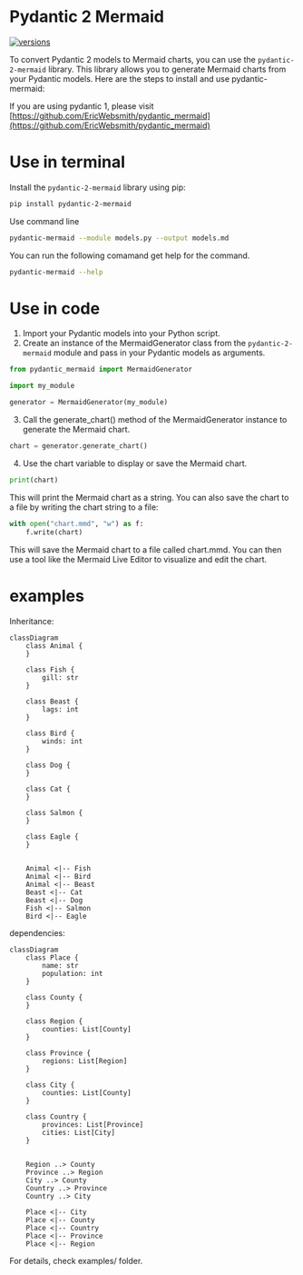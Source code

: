 # Pydantic 2 Mermaid

[![versions](https://img.shields.io/pypi/pyversions/pydantic-2-mermaid.svg)](https://github.com/eric.websmith/pydantic-2-mermaid)

To convert Pydantic 2 models to Mermaid charts, you can use the `pydantic-2-mermaid` library. This library allows you to generate Mermaid charts from your Pydantic models. Here are the steps to install and use pydantic-mermaid:

If you are using pydantic 1, please visit [https://github.com/EricWebsmith/pydantic_mermaid](https://github.com/EricWebsmith/pydantic_mermaid)

# Use in terminal

Install the `pydantic-2-mermaid` library using pip:

```bash
pip install pydantic-2-mermaid
```

Use command line
```bash
pydantic-mermaid --module models.py --output models.md
```

You can run the following comamand get help for the command.
```bash
pydantic-mermaid --help
```

# Use in code

1. Import your Pydantic models into your Python script.
2. Create an instance of the MermaidGenerator class from the `pydantic-2-mermaid` module and pass in your Pydantic models as arguments.

```python
from pydantic_mermaid import MermaidGenerator

import my_module

generator = MermaidGenerator(my_module)
```

3. Call the generate_chart() method of the MermaidGenerator instance to generate the Mermaid chart.

```python
chart = generator.generate_chart()
```

4. Use the chart variable to display or save the Mermaid chart.
```python
print(chart)
```

This will print the Mermaid chart as a string. You can also save the chart to a file by writing the chart string to a file:

```python
with open("chart.mmd", "w") as f:
    f.write(chart)
```

This will save the Mermaid chart to a file called chart.mmd. You can then use a tool like the Mermaid Live Editor to visualize and edit the chart.

# examples

Inheritance: 

```mermaid
classDiagram
    class Animal {
    }

    class Fish {
        gill: str
    }

    class Beast {
        lags: int
    }

    class Bird {
        winds: int
    }

    class Dog {
    }

    class Cat {
    }

    class Salmon {
    }

    class Eagle {
    }


    Animal <|-- Fish
    Animal <|-- Bird
    Animal <|-- Beast
    Beast <|-- Cat
    Beast <|-- Dog
    Fish <|-- Salmon
    Bird <|-- Eagle
```

dependencies:

```mermaid
classDiagram
    class Place {
        name: str
        population: int
    }

    class County {
    }

    class Region {
        counties: List[County]
    }

    class Province {
        regions: List[Region]
    }

    class City {
        counties: List[County]
    }

    class Country {
        provinces: List[Province]
        cities: List[City]
    }


    Region ..> County
    Province ..> Region
    City ..> County
    Country ..> Province
    Country ..> City

    Place <|-- City
    Place <|-- County
    Place <|-- Country
    Place <|-- Province
    Place <|-- Region
```

For details, check examples/ folder.